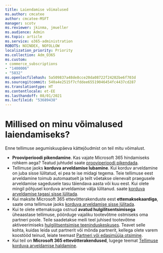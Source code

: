 ```yaml
---
title: Laiendamise võimalused
ms.author: cmcatee
author: cmcatee-MSFT
manager: scotv
ms.reviewer: jkinma, jmueller
ms.audience: Admin
ms.topic: article
ms.service: o365-administration
ROBOTS: NOINDEX, NOFOLLOW
localization_priority: Priority
ms.collection: Adm_O365
ms.custom:
- commerce_subscriptions
- "1400006"
- "5832"
ms.openlocfilehash: 5a509837a48de8cce20da08722f24202be6f703d
ms.sourcegitcommit: 540a4e2515f7cfddee65519046454fc4437cd287
ms.translationtype: HT
ms.contentlocale: et-EE
ms.lasthandoff: 08/01/2021
ms.locfileid: "53689438"
---
```

# <a name="what-are-my-options-to-extend"></a>Millised on minu võimalused laiendamiseks?

Enne tellimuse aegumiskuupäeva kättejõudmist on teil mitu võimalust.

- **Prooviperioodi pikendamine**.  Kas vajate Microsoft 365 hindamiseks rohkem aega? Teatud juhtudel saate [prooviperioodi pikendada](https://docs.microsoft.com/microsoft-365/commerce/extend-your-trial).  
- Tellimuse jaoks **korduva arveldamise lubamine**. Kui korduv arveldamine on juba sisse lülitatud, ei pea te ise midagi tegema. Teie tellimuse eest arveldamine toimub automaatselt ja teilt võetakse olenevalt praegusele arveldamise sagedusele tasu täiendava aasta või kuu eest. Kui olete mingil põhjusel korduva arveldamise välja lülitanud. saate [korduva arveldamise tagasi sisse lülitada](https://docs.microsoft.com/microsoft-365/commerce/subscriptions/renew-your-subscription).
- Kui maksite Microsoft 365 ettevõtterakenduste eest **ettemaksekaardiga**, saate oma tellimuse jaoks [korduva arveldamise sisse lülitada](https://docs.microsoft.com/microsoft-365/commerce/subscriptions/renew-your-subscription).
- Kui te olete ettemaksuga ostnud **avatud hulgilitsentsimisega** üheaastase tellimuse, pöörduge vajaliku tootevõtme ostmiseks oma partneri poole. Teile saadetakse meili teel juhised tootevõtme aktiveerimiseks [hulgilitsentsimise teeninduskeskuses](https://go.microsoft.com/fwlink/p/?LinkID=282016). Teavet selle kohta, kuidas leida uut partnerit või mõnda partnerit, kellega olete varem koostööd teinud, leiate teemast [Partneri või edasimüüja otsimine](https://docs.microsoft.com/microsoft-365/admin/manage/find-your-partner-or-reseller).
- Kui teil on **Microsoft 365 ettevõtterakendused**, lugege teemat [Tellimuse korduva arveldamise haldamine](https://docs.microsoft.com/microsoft-365/commerce/subscriptions/renew-your-subscription).
